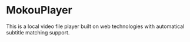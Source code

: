 # MokouPlayer

This is a local video file player built on web technologies with automatical subtitle matching support.